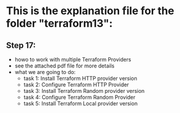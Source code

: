 # This is the explanation file for the folder "terraform13":


## Step 17:
- howo to work with multiple Terraform Providers
- see the attached pdf file for more details
- what we are going to do:
    - task 1: Install Terraform HTTP provider version
    - task 2: Configure Terraform HTTP Provider
    - task 3: Install Terraform Random provider version
    - task 4: Configure Terraform Random Provider
    - task 5: Install Terraform Local provider version
